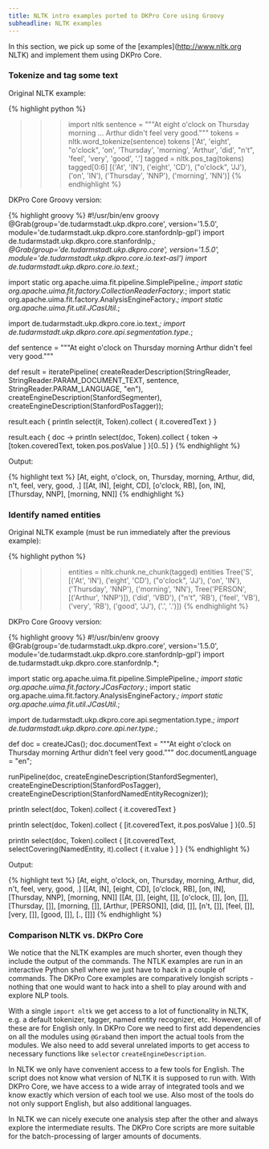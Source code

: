 ```yaml
---
title: NLTK intro examples ported to DKPro Core using Groovy
subheadline: NLTK examples
---
```


In this section, we pick up some of the [examples](http://www.nltk.org NLTK) and implement them using DKPro Core.

### Tokenize and tag some text

Original NLTK example:

{% highlight python %}
>>> import nltk
>>> sentence = """At eight o'clock on Thursday morning
... Arthur didn't feel very good."""
>>> tokens = nltk.word_tokenize(sentence)
>>> tokens
['At', 'eight', "o'clock", 'on', 'Thursday', 'morning',
'Arthur', 'did', "n't", 'feel', 'very', 'good', '.']
>>> tagged = nltk.pos_tag(tokens)
>>> tagged[0:6]
[('At', 'IN'), ('eight', 'CD'), ("o'clock", 'JJ'), ('on', 'IN'),
('Thursday', 'NNP'), ('morning', 'NN')]
{% endhighlight %}

DKPro Core Groovy version:

{% highlight groovy %}
#!/usr/bin/env groovy
@Grab(group='de.tudarmstadt.ukp.dkpro.core', version='1.5.0',
      module='de.tudarmstadt.ukp.dkpro.core.stanfordnlp-gpl')
import de.tudarmstadt.ukp.dkpro.core.stanfordnlp.*;
@Grab(group='de.tudarmstadt.ukp.dkpro.core', version='1.5.0',
      module='de.tudarmstadt.ukp.dkpro.core.io.text-asl')
import de.tudarmstadt.ukp.dkpro.core.io.text.*;

import static org.apache.uima.fit.pipeline.SimplePipeline.*;
import static org.apache.uima.fit.factory.CollectionReaderFactory.*;
import static org.apache.uima.fit.factory.AnalysisEngineFactory.*;
import static org.apache.uima.fit.util.JCasUtil.*;

import de.tudarmstadt.ukp.dkpro.core.io.text.*;
import de.tudarmstadt.ukp.dkpro.core.api.segmentation.type.*;

def sentence = """At eight o'clock on Thursday morning 
Arthur didn't feel very good."""

def result = iteratePipeline(
  createReaderDescription(StringReader,
    StringReader.PARAM_DOCUMENT_TEXT, sentence,
    StringReader.PARAM_LANGUAGE, "en"),
  createEngineDescription(StanfordSegmenter),
  createEngineDescription(StanfordPosTagger));

result.each { println select(it, Token).collect { it.coveredText } }

result.each { doc ->
  println select(doc, Token).collect { token ->
    [token.coveredText, token.pos.posValue ] }[0..5] }
{% endhighlight %}

Output: 

{% highlight text %}
[At, eight, o'clock, on, Thursday, morning, Arthur, did, n't, feel, very, good, .]
[[At, IN], [eight, CD], [o'clock, RB], [on, IN], [Thursday, NNP], [morning, NN]]
{% endhighlight %}

### Identify named entities

Original NLTK example (must be run immediately after the previous example):

{% highlight python %}
>>> entities = nltk.chunk.ne_chunk(tagged)
>>> entities
Tree('S', [('At', 'IN'), ('eight', 'CD'), ("o'clock", 'JJ'),
           ('on', 'IN'), ('Thursday', 'NNP'), ('morning', 'NN'),
       Tree('PERSON', [('Arthur', 'NNP')]),
           ('did', 'VBD'), ("n't", 'RB'), ('feel', 'VB'),
           ('very', 'RB'), ('good', 'JJ'), ('.', '.')])
{% endhighlight %}

DKPro Core Groovy version:

{% highlight groovy %}
#!/usr/bin/env groovy
@Grab(group='de.tudarmstadt.ukp.dkpro.core', version='1.5.0',
      module='de.tudarmstadt.ukp.dkpro.core.stanfordnlp-gpl')
import de.tudarmstadt.ukp.dkpro.core.stanfordnlp.*;

import static org.apache.uima.fit.pipeline.SimplePipeline.*;
import static org.apache.uima.fit.factory.JCasFactory.*;
import static org.apache.uima.fit.factory.AnalysisEngineFactory.*;
import static org.apache.uima.fit.util.JCasUtil.*;

import de.tudarmstadt.ukp.dkpro.core.api.segmentation.type.*;
import de.tudarmstadt.ukp.dkpro.core.api.ner.type.*;

def doc = createJCas();
doc.documentText = """At eight o'clock on Thursday morning 
Arthur didn't feel very good."""
doc.documentLanguage = "en";

runPipeline(doc,
  createEngineDescription(StanfordSegmenter),
  createEngineDescription(StanfordPosTagger),
  createEngineDescription(StanfordNamedEntityRecognizer));

println select(doc, Token).collect { it.coveredText }

println select(doc, Token).collect { 
  [it.coveredText, it.pos.posValue ] }[0..5]

println select(doc, Token).collect { 
  [it.coveredText, selectCovering(NamedEntity, it).collect { it.value } ] }
{% endhighlight %}

Output:

{% highlight text %}
[At, eight, o'clock, on, Thursday, morning, Arthur, did, n't, feel, very, good, .]
[[At, IN], [eight, CD], [o'clock, RB], [on, IN], [Thursday, NNP], [morning, NN]]
[[At, []], [eight, []], [o'clock, []], [on, []], [Thursday, []], [morning, []], [Arthur, [PERSON]], [did, []], [n't, []], [feel, []], [very, []], [good, []], [., []]]
{% endhighlight %}

### Comparison NLTK vs. DKPro Core

We notice that the NLTK examples are much shorter, even though they include the output of the commands. The NTLK examples are run in an interactive Python shell where we just have to hack in a couple of commands. The DKPro Core examples are comparatively longish scripts - nothing that one would want to hack into a shell to play around with and explore NLP tools. 

With a single `import nltk` we get access to a lot of functionality in NLTK, e.g. a default tokenizer, tagger, named entity recognizer, etc. However, all of these are for English only. In DKPro Core we need to first add dependencies on all the modules using `@Grab`and then import the actual tools from the modules. We also need to add several unrelated imports to get access to necessary functions like `select`or `createEngineDescription`. 

In NLTK we only have convenient access to a few tools for English. The script does not know what version of NLTK it is supposed to run with. With DKPro Core, we have access to a wide array of integrated tools and we know exactly which version of each tool we use. Also most of the tools do not only support English, but also additional languages.

In NLTK we can nicely execute one analysis step after the other and always explore the intermediate results. The DKPro Core scripts are more suitable for the batch-processing of larger amounts of documents.
